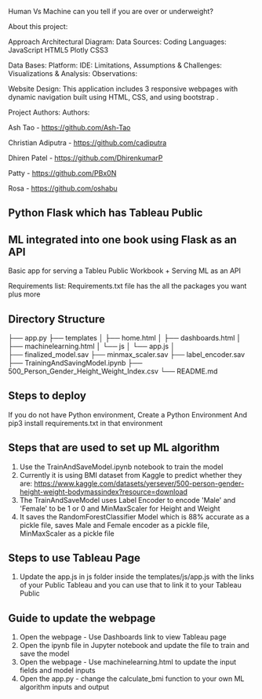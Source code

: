 Human Vs Machine
can you tell if you are over or underweight?

About this project:

Approach
Architectural Diagram:
Data Sources:
Coding Languages:
JavaScript HTML5 Plotly CSS3

Data Bases:
Platform:
IDE:
Limitations, Assumptions & Challenges:
Visualizations & Analysis:
Observations:

Website Design:
This application includes 3 responsive webpages with dynamic navigation built using HTML, CSS, and using bootstrap .

Project Authors:
Authors:

Ash Tao - https://github.com/Ash-Tao

Christian Adiputra - https://github.com/cadiputra

Dhiren Patel - https://github.com/DhirenkumarP

Patty - https://github.com/PBx0N

Rosa - https://github.com/oshabu



## Python Flask which has Tableau Public 
## ML integrated into one book using Flask as an API

Basic app for serving a Tableu Public Workbook + Serving ML as an API

Requirements list: Requirements.txt file has the all the packages you want plus more

## Directory Structure

├── app.py
├── templates
│   ├── home.html
│   ├── dashboards.html
│ 	├── machinelearning.html
│   └── js
│ 		└── app.js
│ 	
├── finalized_model.sav
├── minmax_scaler.sav
├── label_encoder.sav
├── TrainingAndSavingModel.ipynb
├── 500_Person_Gender_Height_Weight_Index.csv
└── README.md

## Steps to deploy
If you do not have Python environment, Create a Python Environment 
And pip3 install requirements.txt in that environment 

## Steps that are used to set up ML algorithm
1) Use the TrainAndSaveModel.ipynb notebook to train the model
2) Currently it is using BMI dataset from Kaggle to predict whether they are:
https://www.kaggle.com/datasets/yersever/500-person-gender-height-weight-bodymassindex?resource=download
3) The TrainAndSaveModel uses Label Encoder to encode 'Male' and 'Female' to be 1 or 0 and MinMaxScaler for Height and Weight
4) It saves the RandomForestClassifier Model which is 88% accurate as a pickle file, saves Male and Female encoder as a pickle file, MinMaxScaler as a pickle file

## Steps to use Tableau Page
1) Update the app.js in js folder inside the templates/js/app.js with the links of your Public Tableau and you can use that to link it to your Tableau Public


## Guide to update the webpage
1) Open the webpage - Use Dashboards link to view Tableau page
2) Open the ipynb file in Jupyter notebook and update the file to train and save the model
2) Open the webpage - Use machinelearning.html to update the input fields and model inputs
4) Open the app.py - change the calculate_bmi function to your own ML algorithm inputs and output















